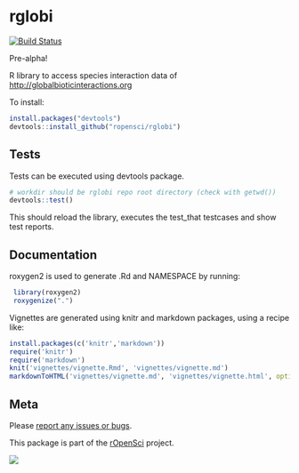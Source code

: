 rglobi
=======
[![Build Status](https://travis-ci.org/ropensci/rglobi.svg?branch=master)](https://travis-ci.org/ropensci/rglobi)

Pre-alpha!

R library to access species interaction data of http://globalbioticinteractions.org

To install:
```R
install.packages("devtools")
devtools::install_github("ropensci/rglobi")
```

## Tests
Tests can be executed using devtools package.
```R
# workdir should be rglobi repo root directory (check with getwd())
devtools::test()
```
This should reload the library, executes the test_that testcases and show test reports.

## Documentation
roxygen2 is used to generate .Rd and NAMESPACE by running:
```R
 library(roxygen2)
 roxygenize(".")
```

Vignettes are generated using knitr and markdown packages, using a recipe like:

```R
install.packages(c('knitr','markdown'))
require('knitr')
require('markdown')
knit('vignettes/vignette.Rmd', 'vignettes/vignette.md')
markdownToHTML('vignettes/vignette.md', 'vignettes/vignette.html', options=c("use_xhtml"))
```

## Meta

Please [report any issues or bugs](https://github.com/ropensci/rglobi/issues).

This package is part of the [rOpenSci](http://ropensci.org/packages) project.

[![](http://ropensci.org/public_images/github_footer.png)](http://ropensci.org)

